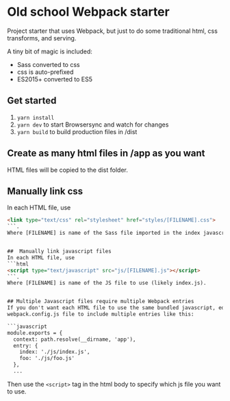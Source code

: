 # Old school Webpack starter

Project starter that uses Webpack, but just to do some traditional html,
css transforms, and serving.

A tiny bit of magic is included:
* Sass converted to css
* css is auto-prefixed
* ES2015+ converted to ES5

## Get started
1. `yarn install`
2. `yarn dev` to start Browsersync and watch for changes
3. `yarn build` to build production files in /dist

## Create as many html files in /app as you want
HTML files will be copied to the dist folder.

##  Manually link css
In each HTML file, use
```html
<link type="text/css" rel="stylesheet" href="styles/[FILENAME].css">
```.
Where [FILENAME] is name of the Sass file imported in the index javascript file.


##  Manually link javascript files
In each HTML file, use
```html
<script type="text/javascript" src="js/[FILENAME].js"></script>
```.
Where [FILENAME] is name of the JS file to use (likely index.js).


## Multiple Javascript files require multiple Webpack entries
If you don't want each HTML file to use the same bundled javascript, edit the
webpack.config.js file to include multiple entries like this:

```javascript
module.exports = {
  context: path.resolve(__dirname, 'app'),
  entry: {
    index: './js/index.js',
    foo: './js/foo.js'
  },
  ...
```

Then use the `<script>` tag in the html body to specify which js file you want
to use.
